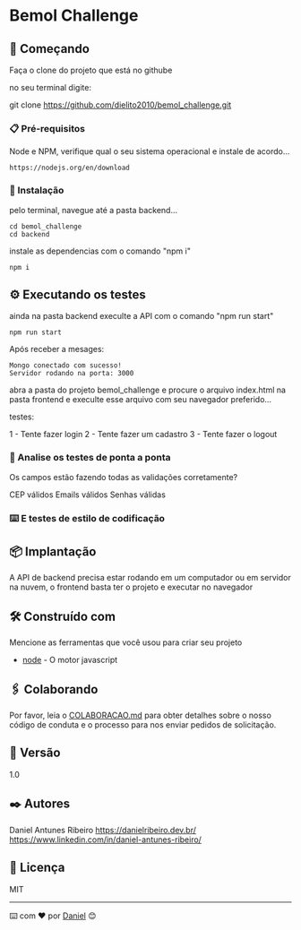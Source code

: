 # Bemol Challenge

## 🚀 Começando

Faça o clone do projeto que está no githube

no seu terminal digite:

git clone https://github.com/dielito2010/bemol_challenge.git

### 📋 Pré-requisitos

Node e NPM, verifique qual o seu sistema operacional e instale de acordo...

```
https://nodejs.org/en/download
```

### 🔧 Instalação

pelo terminal, navegue até a pasta backend...

```
cd bemol_challenge
cd backend
```
instale as dependencias com o comando "npm i"

```
npm i
```

## ⚙️ Executando os testes

ainda na pasta backend execulte a API com o comando "npm run start"

```
npm run start
```

Após receber a mesages:

```
Mongo conectado com sucesso!
Servidor rodando na porta: 3000 
```

abra a pasta do projeto bemol_challenge e procure o arquivo index.html
na pasta frontend e execulte esse arquivo com seu navegador preferido...

testes:

1 - Tente fazer login
2 - Tente fazer um cadastro
3 - Tente fazer o logout

### 🔩 Analise os testes de ponta a ponta

Os campos estão fazendo todas as validações corretamente?

CEP válidos
Emails válidos
Senhas válidas

### ⌨️ E testes de estilo de codificação

## 📦 Implantação

A API de backend precisa estar rodando em um computador ou em servidor na nuvem,
o frontend basta ter o projeto e executar no navegador

## 🛠️ Construído com

Mencione as ferramentas que você usou para criar seu projeto

* [node](https://nodejs.org/) - O motor javascript

## 🖇️ Colaborando

Por favor, leia o [COLABORACAO.md](https://gist.github.com/usuario/linkParaInfoSobreContribuicoes) para obter detalhes sobre o nosso código de conduta e o processo para nos enviar pedidos de solicitação.

## 📌 Versão

1.0

## ✒️ Autores

Daniel Antunes Ribeiro
https://danielribeiro.dev.br/
https://www.linkedin.com/in/daniel-antunes-ribeiro/

## 📄 Licença

MIT

---
⌨️ com ❤️ por [Daniel](https://gist.github.com/dielito2010) 😊